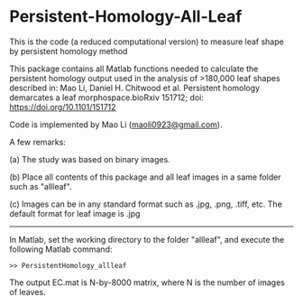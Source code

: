 # Persistent-Homology-All-Leaf
This is the code (a reduced computational version) to measure leaf shape by persistent homology method

This package contains all Matlab functions needed to calculate the persistent homology output used in the analysis of >180,000 leaf shapes described in: 
Mao Li, Daniel H. Chitwood et al. Persistent homology demarcates a leaf morphospace.bioRxiv 151712; doi: https://doi.org/10.1101/151712
 

Code is implemented by Mao Li (maoli0923@gmail.com).

A few remarks:

(a) The study was based on binary images.

(b) Place all contents of this package and all leaf images in a same folder such as "allleaf".

(c) Images can be in any standard format such as .jpg, .png, .tiff, etc. The default format for leaf image is .jpg

*************************************************************************************************************************************

In Matlab, set the working directory to the folder "allleaf", and execute the following Matlab command:
 
    >> PersistentHomology_allleaf


The output EC.mat is N-by-8000 matrix, where N is the number of images of leaves.
